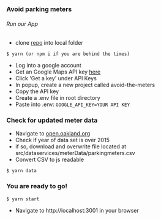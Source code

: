 ### Avoid parking meters

###### Run our App
* clone [repo](https://github.com/nodatall/avoid-the-meters) into local folder
```
$ yarn (or npm i if you are behind the times)
```
* Log into a google account
* Get an Google Maps API key [here](https://developers.google.com/maps/documentation/roads/get-api-key)
* Click 'Get a key' under API Keys
* In popup, create a new project called avoid-the-meters
* Copy the API key
* Create a .env file in root directory
* Paste into .env:
`
GOOGLE_API_KEY=YOUR API KEY
`

### Check for updated meter data
* Navigate to [open.oakland.org](http://data.openoakland.org/dataset/parking-meters/resource/abcb59e0-2d26-4180-a436-609a6044ef27)
* Check if year of data set is over 2015
* if so, download and overwrite file located at src/dataservices/meterData/parkingmeters.csv
* Convert CSV to js readable
```
$ yarn data
```

### You are ready to go!
```
$ yarn start
```
* Navigate to http://localhost:3001 in your browser

